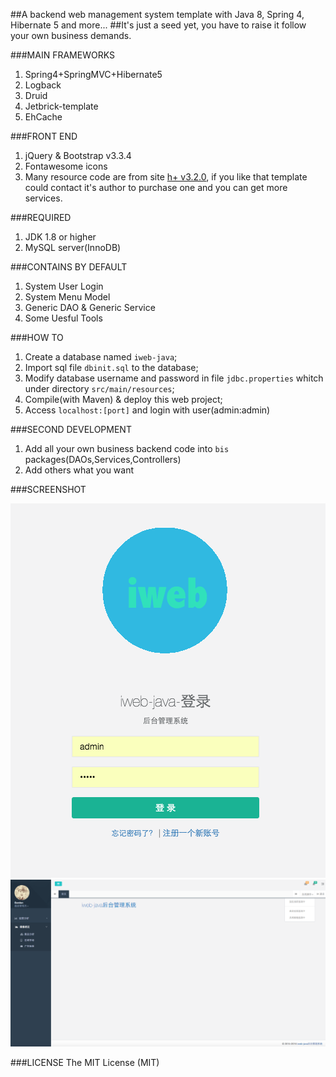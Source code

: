 ##A backend web management system template with Java 8, Spring 4, Hibernate 5 and more...
##It's just a seed yet, you have to raise it follow your own business demands.

###MAIN FRAMEWORKS
1. Spring4+SpringMVC+Hibernate5
2. Logback
3. Druid
4. Jetbrick-template
5. EhCache

###FRONT END
1. jQuery & Bootstrap v3.3.4
2. Fontawesome icons
3. Many resource code are from site [h+ v3.2.0](http://www.zi-han.net/theme/hplus/), if you like that template could contact it's author to purchase one and you can get more services. 

###REQUIRED
1. JDK 1.8 or higher
2. MySQL server(InnoDB)

###CONTAINS BY DEFAULT
1. System User Login
2. System Menu Model
3. Generic DAO & Generic Service
4. Some Uesful Tools

###HOW TO
1. Create a database named `iweb-java`;
2. Import sql file `dbinit.sql` to the database;
3. Modify database username and password in file `jdbc.properties` whitch under directory `src/main/resources`;
4. Compile(with Maven) & deploy this web project;
5. Access `localhost:[port]` and login with user(admin:admin)

###SECOND DEVELOPMENT
1. Add all your own business backend code into `bis` packages(DAOs,Services,Controllers)
2. Add others what you want


###SCREENSHOT

<img src="https://raw.githubusercontent.com/igordonxiao/iweb-java/master/screenshot/screenshot-1.png"/>

<img src="https://raw.githubusercontent.com/igordonxiao/iweb-java/master/screenshot/screenshot-2.png" width="504"/>

###LICENSE
The MIT License (MIT)

